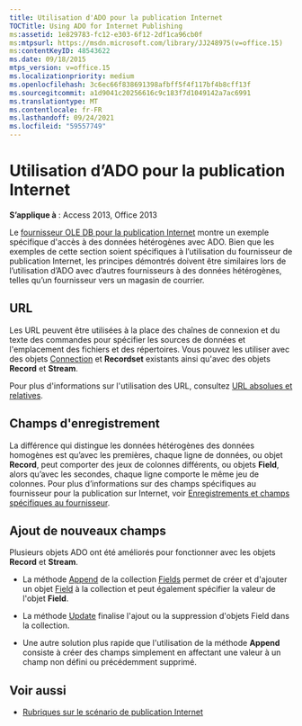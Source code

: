 ```yaml
---
title: Utilisation d'ADO pour la publication Internet
TOCTitle: Using ADO for Internet Publishing
ms:assetid: 1e829783-fc12-e303-6f12-2df1ca96cb0f
ms:mtpsurl: https://msdn.microsoft.com/library/JJ248975(v=office.15)
ms:contentKeyID: 48543622
ms.date: 09/18/2015
mtps_version: v=office.15
ms.localizationpriority: medium
ms.openlocfilehash: 3c6ec66f838691398afbff5f4f117bf4b8cff13f
ms.sourcegitcommit: a1d9041c20256616c9c183f7d1049142a7ac6991
ms.translationtype: MT
ms.contentlocale: fr-FR
ms.lasthandoff: 09/24/2021
ms.locfileid: "59557749"
---
```

# <a name="using-ado-for-internet-publishing"></a>Utilisation d’ADO pour la publication Internet


**S’applique à** : Access 2013, Office 2013



Le [fournisseur OLE DB pour la publication Internet](the-ole-db-provider-for-internet-publishing.md) montre un exemple spécifique d'accès à des données hétérogènes avec ADO. Bien que les exemples de cette section soient spécifiques à l’utilisation du fournisseur de publication Internet, les principes démontrés doivent être similaires lors de l’utilisation d’ADO avec d’autres fournisseurs à des données hétérogènes, telles qu’un fournisseur vers un magasin de courrier.

## <a name="urls"></a>URL

Les URL peuvent être utilisées à la place des chaînes de connexion et du texte des commandes pour spécifier les sources de données et l'emplacement des fichiers et des répertoires. Vous pouvez les utiliser avec des objets [Connection](connection-object-ado.md) et **Recordset** existants ainsi qu'avec des objets **Record** et **Stream**.

Pour plus d'informations sur l'utilisation des URL, consultez [URL absolues et relatives](absolute-and-relative-urls.md).

## <a name="record-fields"></a>Champs d'enregistrement

La différence qui distingue les données hétérogènes des données homogènes est qu’avec les premières, chaque ligne de données, ou objet **Record**, peut comporter des jeux de colonnes différents, ou objets **Field**, alors qu’avec les secondes, chaque ligne comporte le même jeu de colonnes. Pour plus d’informations sur des champs spécifiques au fournisseur pour la publication sur Internet, voir [Enregistrements et champs spécifiques au fournisseur](records-and-provider-supplied-fields.md).

## <a name="appending-new-fields"></a>Ajout de nouveaux champs

Plusieurs objets ADO ont été améliorés pour fonctionner avec les objets **Record** et **Stream**.

  - La méthode [Append](fields-collection-ado.md) de la collection [Fields](append-method-ado.md) permet de créer et d'ajouter un objet [Field](field-object-ado.md) à la collection et peut également spécifier la valeur de l'objet **Field**.

  - La méthode [Update](update-method-ado.md) finalise l'ajout ou la suppression d'objets Field dans la collection.

  - Une autre solution plus rapide que l'utilisation de la méthode **Append** consiste à créer des champs simplement en affectant une valeur à un champ non défini ou précédemment supprimé.

## <a name="see-also"></a>Voir aussi

- [Rubriques sur le scénario de publication Internet](internet-publishing-scenario.md)
